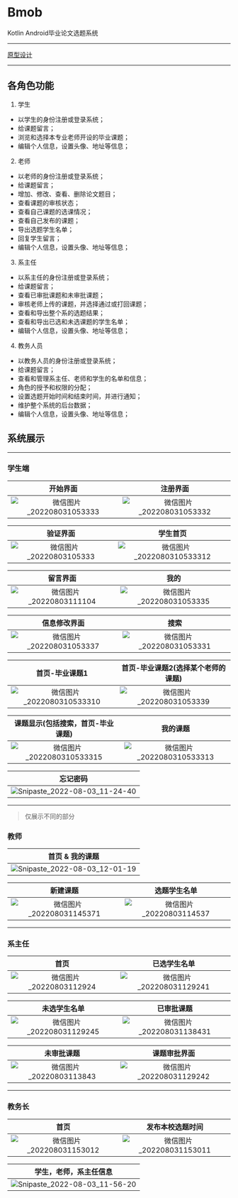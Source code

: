 # Bmob
Kotlin Android毕业论文选题系统
***
[原型设计](https://www.figma.com/file/7mbTLQGwteoSxKl2vGufES/Spare-UI-(Community)?node-id=0%3A1)

***
## 各角色功能
1. 学生
*	以学生的身份注册或登录系统；
*	给课题留言；
*	浏览和选择本专业老师开设的毕业课题；
*	编辑个人信息，设置头像、地址等信息；
2. 老师
*	以老师的身份注册或登录系统；
*	给课题留言；
*	增加、修改、查看、删除论文题目；
*	查看课题的审核状态；
*	查看自己课题的选课情况；
* 查看自己发布的课题；
*	导出选题学生名单；
*	回复学生留言；
*	编辑个人信息，设置头像、地址等信息；
3. 系主任
*	以系主任的身份注册或登录系统；
*	给课题留言；
*	查看已审批课题和未审批课题；
*	审核老师上传的课题，并选择通过或打回课题；
*	查看和导出整个系的选题结果；
*	查看和导出已选和未选课题的学生名单；
*	编辑个人信息，设置头像、地址等信息；
4. 教务人员
*	以教务人员的身份注册或登录系统；
*	给课题留言；
*	查看和管理系主任、老师和学生的名单和信息；
*	角色的授予和权限的分配；
*	设置选题开始时间和结束时间，并进行通知；
*	维护整个系统的后台数据；
*	编辑个人信息，设置头像、地址等信息；

## 系统展示
***
### 学生端
|                       开始界面                       |                         注册界面                         |
| :----------------------------------------------------------: | :----------------------------------------------------------: |
| ![微信图片_202208031053333](https://user-images.githubusercontent.com/72325667/182514631-8ffc9d3c-c39a-4cc5-a54c-973c181dd9c6.jpg) | ![微信图片_202208031053332](https://user-images.githubusercontent.com/72325667/182514873-f9990238-57ba-49ff-a000-e3c4deb602d8.jpg) |

|                       验证界面                       |                         学生首页                         |
| :----------------------------------------------------------: | :----------------------------------------------------------: |
| ![微信图片_20220803105333](https://user-images.githubusercontent.com/72325667/182514974-c8a148e4-230c-4085-921d-93b4173719d4.jpg) | ![微信图片_2022080310533312](https://user-images.githubusercontent.com/72325667/182515402-d3b86a31-aece-4ef9-a037-efbb075628a6.jpg) |

|                       留言界面                       |                         我的                         |
| :----------------------------------------------------------: | :----------------------------------------------------------: |
| ![微信图片_20220803111104](https://user-images.githubusercontent.com/72325667/182516010-968c7edf-6b94-4b47-9554-a1392e569c15.jpg) | ![微信图片_202208031053335](https://user-images.githubusercontent.com/72325667/182516100-8d4161a9-6691-4109-a794-b796fbb7fbfd.jpg) |


|                       信息修改界面                       |                         搜索                         |
| :----------------------------------------------------------: | :----------------------------------------------------------: |
| ![微信图片_202208031053337](https://user-images.githubusercontent.com/72325667/182516254-42e0a575-15d3-4ac6-8330-7d2e4425003d.jpg) | ![微信图片_202208031053331](https://user-images.githubusercontent.com/72325667/182516372-734c99b2-8078-47a5-8295-06da0578658c.jpg) |

|                       首页-毕业课题1                       |                         首页-毕业课题2(选择某个老师的课题)                          |
| :----------------------------------------------------------: | :----------------------------------------------------------: |
| ![微信图片_2022080310533310](https://user-images.githubusercontent.com/72325667/182516693-9eae12c2-4ac2-42ad-9a31-f2609ff8b447.jpg) | ![微信图片_202208031053339](https://user-images.githubusercontent.com/72325667/182516828-49d6eba4-f4db-4ac7-83b4-493115ec8697.jpg) |

|                       课题显示(包括搜索，首页-毕业课题)                       |                         我的课题                         |
| :----------------------------------------------------------: | :----------------------------------------------------------: |
| ![微信图片_2022080310533315](https://user-images.githubusercontent.com/72325667/182517014-8994c36b-7910-459c-8660-567d67ad947d.jpg) | ![微信图片_2022080310533313](https://user-images.githubusercontent.com/72325667/182517077-44b90b47-71cd-4036-a38f-c0e7a68461a1.jpg) |


|                       忘记密码                       |
| :----------------------------------------------------------: |
| ![Snipaste_2022-08-03_11-24-40](https://user-images.githubusercontent.com/72325667/182517452-30468981-5045-476f-81f8-e52dd14130a0.png) |

***
> 仅展示不同的部分
### 教师
|                       首页 & 我的课题                         |
| :----------------------------------------------------------: |
| ![Snipaste_2022-08-03_12-01-19](https://user-images.githubusercontent.com/72325667/182521451-e0a7501d-98ac-49c2-bf99-1b3e542c126d.png) |

|                       新建课题                       |                         选题学生名单                         |
| :----------------------------------------------------------: | :----------------------------------------------------------: |
| ![微信图片_202208031145371](https://user-images.githubusercontent.com/72325667/182519892-50277887-156b-42ba-aad2-85092dcf1ca3.jpg) | ![微信图片_20220803114537](https://user-images.githubusercontent.com/72325667/182519942-22ebac38-b564-472b-99c9-2522a9e45f53.jpg) |

***
### 系主任
|                       首页                       |                         已选学生名单                         |
| :----------------------------------------------------------: | :----------------------------------------------------------: |
| ![微信图片_20220803112924](https://user-images.githubusercontent.com/72325667/182518061-1c7e97a4-ca1d-4d66-b0c9-fb5b691d38cc.jpg) | ![微信图片_202208031129241](https://user-images.githubusercontent.com/72325667/182518124-64207b02-d66f-4da8-af4c-a95f5690544c.jpg) |

|                       未选学生名单                       |                         已审批课题                         |
| :----------------------------------------------------------: | :----------------------------------------------------------: |
| ![微信图片_202208031129245](https://user-images.githubusercontent.com/72325667/182518200-da232bcc-ece7-4df1-9d0a-bc0f69e3269c.jpg) | ![微信图片_202208031138431](https://user-images.githubusercontent.com/72325667/182518962-ace6ecd2-8653-4fc3-acb6-3c83abf7a9e3.jpg) |

|                       未审批课题                       |                         课题审批界面                         |
| :----------------------------------------------------------: | :----------------------------------------------------------: |
| ![微信图片_20220803113843](https://user-images.githubusercontent.com/72325667/182519004-5f218c19-c43c-4357-a4be-cdbcd3846e6b.jpg) | ![微信图片_202208031129242](https://user-images.githubusercontent.com/72325667/182519080-73e86cf6-acd9-4085-8129-f8d2e4675349.jpg) |

***
### 教务长
|                       首页                       |                         发布本校选题时间                         |
| :----------------------------------------------------------: | :----------------------------------------------------------: |
| ![微信图片_202208031153012](https://user-images.githubusercontent.com/72325667/182520634-16741b96-f163-49df-95b9-9efa958482b0.jpg) | ![微信图片_202208031153011](https://user-images.githubusercontent.com/72325667/182520661-a8fd47d0-388e-4584-9736-911d09eb4d10.jpg) |

|                       学生，老师，系主任信息                       |
| :----------------------------------------------------------: |
| ![Snipaste_2022-08-03_11-56-20](https://user-images.githubusercontent.com/72325667/182520968-27b1b58e-b23d-4c5a-bc0b-255bba16ca72.png) |



